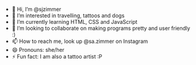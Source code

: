 - 👋 Hi, I’m @sjzimmer
- 👀 I’m interested in travelling, tattoos and dogs
- 🌱 I’m currently learning HTML, CSS and JavaScript
- 💞️ I’m looking to collaborate on making programs pretty and user friendly :)
- 📫 How to reach me, look up @sa.zimmer on Instagram
- 😄 Pronouns: she/her
- ⚡ Fun fact: I am also a tattoo artist :P

<!---
sjzimmer/sjzimmer is a ✨ special ✨ repository because its `README.md` (this file) appears on your GitHub profile.
You can click the Preview link to take a look at your changes.
--->
